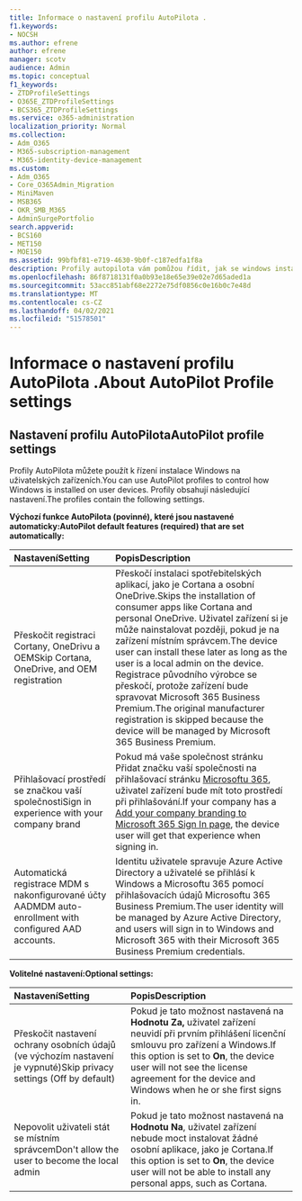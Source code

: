 ```yaml
---
title: Informace o nastavení profilu AutoPilota .
f1.keywords:
- NOCSH
ms.author: efrene
author: efrene
manager: scotv
audience: Admin
ms.topic: conceptual
f1_keywords:
- ZTDProfileSettings
- O365E_ZTDProfileSettings
- BCS365_ZTDProfileSettings
ms.service: o365-administration
localization_priority: Normal
ms.collection:
- Adm_O365
- M365-subscription-management
- M365-identity-device-management
ms.custom:
- Adm_O365
- Core_O365Admin_Migration
- MiniMaven
- MSB365
- OKR_SMB_M365
- AdminSurgePortfolio
search.appverid:
- BCS160
- MET150
- MOE150
ms.assetid: 99bfbf81-e719-4630-9b0f-c187edfa1f8a
description: Profily autopilota vám pomůžou řídit, jak se windows instaluje na uživatelských zařízeních. Profily obsahují výchozí a nepovinná nastavení, jako je přeskočení instalace Cortany.
ms.openlocfilehash: 86f8718131f0a0b93e18e65e39e02e7d65aded1a
ms.sourcegitcommit: 53acc851abf68e2272e75df0856c0e16b0c7e48d
ms.translationtype: MT
ms.contentlocale: cs-CZ
ms.lasthandoff: 04/02/2021
ms.locfileid: "51578501"
---
```

# <a name="about-autopilot-profile-settings"></a><span data-ttu-id="6a316-104">Informace o nastavení profilu AutoPilota .</span><span class="sxs-lookup"><span data-stu-id="6a316-104">About AutoPilot Profile settings</span></span>

## <a name="autopilot-profile-settings"></a><span data-ttu-id="6a316-105">Nastavení profilu AutoPilota</span><span class="sxs-lookup"><span data-stu-id="6a316-105">AutoPilot profile settings</span></span>

<span data-ttu-id="6a316-106">Profily AutoPilota můžete použít k řízení instalace Windows na uživatelských zařízeních.</span><span class="sxs-lookup"><span data-stu-id="6a316-106">You can use AutoPilot profiles to control how Windows is installed on user devices.</span></span> <span data-ttu-id="6a316-107">Profily obsahují následující nastavení.</span><span class="sxs-lookup"><span data-stu-id="6a316-107">The profiles contain the following settings.</span></span>
  
 <span data-ttu-id="6a316-108">**Výchozí funkce AutoPilota (povinné), které jsou nastavené automaticky:**</span><span class="sxs-lookup"><span data-stu-id="6a316-108">**AutoPilot default features (required) that are set automatically:**</span></span>
  
|<span data-ttu-id="6a316-109">**Nastavení**</span><span class="sxs-lookup"><span data-stu-id="6a316-109">**Setting**</span></span>|<span data-ttu-id="6a316-110">**Popis**</span><span class="sxs-lookup"><span data-stu-id="6a316-110">**Description**</span></span>|
|:-----|:-----|
|<span data-ttu-id="6a316-111">Přeskočit registraci Cortany, OneDrivu a OEM</span><span class="sxs-lookup"><span data-stu-id="6a316-111">Skip Cortana, OneDrive, and OEM registration</span></span>  <br/> |<span data-ttu-id="6a316-112">Přeskočí instalaci spotřebitelských aplikací, jako je Cortana a osobní OneDrive.</span><span class="sxs-lookup"><span data-stu-id="6a316-112">Skips the installation of consumer apps like Cortana and personal OneDrive.</span></span> <span data-ttu-id="6a316-113">Uživatel zařízení si je může nainstalovat později, pokud je na zařízení místním správcem.</span><span class="sxs-lookup"><span data-stu-id="6a316-113">The device user can install these later as long as the user is a local admin on the device.</span></span> <span data-ttu-id="6a316-114">Registrace původního výrobce se přeskočí, protože zařízení bude spravovat Microsoft 365 Business Premium.</span><span class="sxs-lookup"><span data-stu-id="6a316-114">The original manufacturer registration is skipped because the device will be managed by Microsoft 365 Business Premium.</span></span>  <br/> |
|<span data-ttu-id="6a316-115">Přihlašovací prostředí se značkou vaší společnosti</span><span class="sxs-lookup"><span data-stu-id="6a316-115">Sign in experience with your company brand</span></span>  <br/> |<span data-ttu-id="6a316-116">Pokud má vaše společnost stránku Přidat značku vaší společnosti na přihlašovací stránku [Microsoftu 365](../admin/setup/customize-sign-in-page.md), uživatel zařízení bude mít toto prostředí při přihlašování.</span><span class="sxs-lookup"><span data-stu-id="6a316-116">If your company has a [Add your company branding to Microsoft 365 Sign In page](../admin/setup/customize-sign-in-page.md), the device user will get that experience when signing in.</span></span>  <br/> |
|<span data-ttu-id="6a316-117">Automatická registrace MDM s nakonfigurované účty AAD</span><span class="sxs-lookup"><span data-stu-id="6a316-117">MDM auto-enrollment with configured AAD accounts.</span></span>  <br/> |<span data-ttu-id="6a316-118">Identitu uživatele spravuje Azure Active Directory a uživatelé se přihlásí k Windows a Microsoftu 365 pomocí přihlašovacích údajů Microsoftu 365 Business Premium.</span><span class="sxs-lookup"><span data-stu-id="6a316-118">The user identity will be managed by Azure Active Directory, and users will sign in to Windows and Microsoft 365 with their Microsoft 365 Business Premium credentials.</span></span>  <br/> |
   
 <span data-ttu-id="6a316-119">**Volitelné nastavení:**</span><span class="sxs-lookup"><span data-stu-id="6a316-119">**Optional settings:**</span></span>
  
|<span data-ttu-id="6a316-120">**Nastavení**</span><span class="sxs-lookup"><span data-stu-id="6a316-120">**Setting**</span></span>|<span data-ttu-id="6a316-121">**Popis**</span><span class="sxs-lookup"><span data-stu-id="6a316-121">**Description**</span></span>|
|:-----|:-----|
|<span data-ttu-id="6a316-122">Přeskočit nastavení ochrany osobních údajů (ve výchozím nastavení je vypnuté)</span><span class="sxs-lookup"><span data-stu-id="6a316-122">Skip privacy settings (Off by default)</span></span>  <br/> |<span data-ttu-id="6a316-123">Pokud je tato možnost nastavená na **Hodnotu Za,** uživatel zařízení neuvidí při prvním přihlášení licenční smlouvu pro zařízení a Windows.</span><span class="sxs-lookup"><span data-stu-id="6a316-123">If this option is set to **On**, the device user will not see the license agreement for the device and Windows when he or she first signs in.</span></span>  <br/> |
|<span data-ttu-id="6a316-124">Nepovolit uživateli stát se místním správcem</span><span class="sxs-lookup"><span data-stu-id="6a316-124">Don't allow the user to become the local admin</span></span>  <br/> |<span data-ttu-id="6a316-125">Pokud je tato možnost nastavená na **Hodnotu Na**, uživatel zařízení nebude moct instalovat žádné osobní aplikace, jako je Cortana.</span><span class="sxs-lookup"><span data-stu-id="6a316-125">If this option is set to **On**, the device user will not be able to install any personal apps, such as Cortana.</span></span><br/> |

